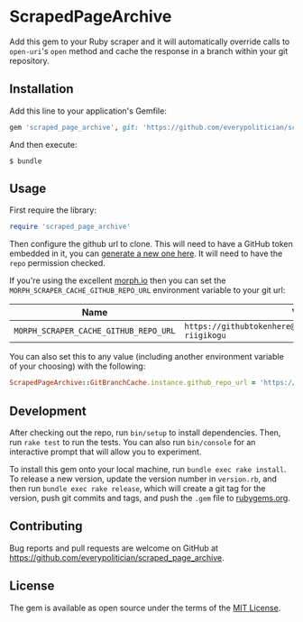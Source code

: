 # ScrapedPageArchive

Add this gem to your Ruby scraper and it will automatically override calls to `open-uri`'s `open` method
and cache the response in a branch within your git repository.

## Installation

Add this line to your application's Gemfile:

```ruby
gem 'scraped_page_archive', git: 'https://github.com/everypolitician/scraped_page_archive', branch: 'master'
```

And then execute:

    $ bundle

## Usage

First require the library:

```ruby
require 'scraped_page_archive'
```

Then configure the github url to clone. This will need to have a GitHub token embedded in it, you can [generate a new one here](https://github.com/settings/tokens). It will need to have the `repo` permission checked.

If you're using the excellent [morph.io](https://morph.io) then you can set the `MORPH_SCRAPER_CACHE_GITHUB_REPO_URL` environment variable to your git url:

| Name                                  | Value                                                           |
|---------------------------------------|-----------------------------------------------------------------|
| `MORPH_SCRAPER_CACHE_GITHUB_REPO_URL` | `https://githubtokenhere@github.com/tmtmtmtm/estonia-riigikogu` |

You can also set this to any value (including another environment variable of your choosing) with the following:

```ruby
ScrapedPageArchive::GitBranchCache.instance.github_repo_url = 'https://githubtokenhere@github.com/tmtmtmtm/estonia-riigikogu'
```

## Development

After checking out the repo, run `bin/setup` to install dependencies. Then, run `rake test` to run the tests. You can also run `bin/console` for an interactive prompt that will allow you to experiment.

To install this gem onto your local machine, run `bundle exec rake install`. To release a new version, update the version number in `version.rb`, and then run `bundle exec rake release`, which will create a git tag for the version, push git commits and tags, and push the `.gem` file to [rubygems.org](https://rubygems.org).

## Contributing

Bug reports and pull requests are welcome on GitHub at https://github.com/everypolitician/scraped_page_archive.

## License

The gem is available as open source under the terms of the [MIT License](http://opensource.org/licenses/MIT).
